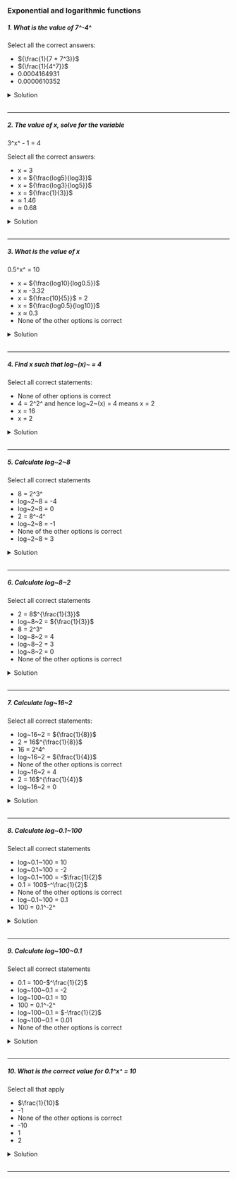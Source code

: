 ### Exponential and logarithmic functions

##### 1. What is the value of 7^-4^

Select all the correct answers:

- ${\frac{1}{7 * 7^3}}$
- ${\frac{1}{4^7}}$
- 0.0004164931
- 0.0000610352

<details>
  <summary>Solution</summary>

  </br>

We want to evaluate:

\[
7^{-4}.
\]

1. **Rewrite \(7^{-4}\) using exponents:**
   By definition of negative exponents,
   \[
   7^{-4} = \frac{1}{7^4}.
   \]

2. **Check each option given:**

   - \(\displaystyle \frac{1}{7 \times 7^3}\)
     Since \(7^4 = 7 \times 7^3,\) it follows that
     \[
     \frac{1}{7 \times 7^3} = \frac{1}{7^4}.
     \]
     This **is** a correct representation of \(7^{-4}\).

   - \(\displaystyle \frac{1}{4^7}\)
     This would be \(\frac{1}{4^7} = \frac{1}{16384}\), which does **not** equal \(\tfrac{1}{2401}\). So this is **not** correct.

   - \(0.0004164931\)
     Numerically,
     \[
     \frac{1}{2401} \approx 0.0004164931 \quad(\text{to 10 decimal places}),
     \]
     which matches \(7^{-4}\). So this **is** a correct approximation.

   - \(0.0000610352\)
     This is approximately \(\tfrac{1}{16384}\), not \(\tfrac{1}{2401}\). So it is **not** correct.

---

Final Answer

The correct representations/values for \(7^{-4}\) among the options given are:

1. \(\displaystyle \frac{1}{7 \times 7^3}\) (exact form)
2. \(0.0004164931\) (approximate decimal form)

</details>

</br>

---

##### 2. The value of x, solve for the variable

3^x^ - 1 = 4

Select all the correct answers:

- x = 3
- x = ${\frac{log5}{log3}}$
- x = ${\frac{log3}{log5}}$
- x = ${\frac{1}{3}}$
- ≈ 1.46
- ≈ 0.68

<details>
  <summary>Solution</summary>

  </br>

We have the equation:

\[
3^x - 1 = 4.
\]

---

Step 1: Isolate the exponential term

\[
3^x = 4 + 1 = 5.
\]

---

Step 2: Solve for \(x\)

Rewrite in logarithmic form:

\[
x = \log_3(5).
\]

Using the change of base formula, this is equivalent to:

\[
x = \frac{\log(5)}{\log(3)},
\]

where \(\log\) can be \(\ln\) (natural log) or \(\log\_{10}\) (common log); the base doesn’t matter as long as it’s consistent.

---

Step 3: Approximate the value

Numerically:

\[
x \approx \frac{1.6094}{1.0986} \approx 1.4649 \approx 1.46.
\]

---

Step 4: Match with the given options

1. **\(x = 3\):**
   Substituting \(x=3\) would give \(3^3 - 1 = 27 - 1 = 26 \neq 4.\) Not correct.

2. **\(x = \tfrac{\log(5)}{\log(3)}\):**
   This is exactly the solution we found. **Correct.**

3. **\(x = \tfrac{\log(3)}{\log(5)}\):**
   This would be \(\log_5(3)\), which solves \(5^x=3\), not \(3^x=5.\) Not correct.

4. **\(x = \tfrac{1}{3}\):**
   Then \(3^{1/3} - 1 \approx 1.442 - 1 = 0.442 \neq 4.\) Not correct.

5. **\(x \approx 1.46\):**
   This matches our approximate calculation. **Correct.**

6. **\(x \approx 0.68\):**
   Not correct for \(3^x=5.\)

---

Final Answer

All correct solutions/values to the equation \(3^x - 1 = 4\) among the given options are:

1. \( \displaystyle x = \frac{\log(5)}{\log(3)}\)
2. \( x \approx 1.46.\)

</details>

</br>

---

##### 3. What is the value of x

0.5^x^ = 10

- x = ${\frac{log10}{log0.5}}$
- x ≈ -3.32
- x = ${\frac{10}{5}}$ = 2
- x = ${\frac{log0.5}{log10}}$
- x ≈ 0.3
- None of the other options is correct

<details>
  <summary>Solution</summary>

  </br>

We need to solve the equation:

\[
(0.5)^x = 10.
\]

---

1. Rewrite \(0.5\) in exponential form

Recall that \(0.5 = \tfrac{1}{2} = 2^{-1}\). So we have:

\[
(0.5)^x = (2^{-1})^x = 2^{-x}.
\]

Hence, the equation becomes:

\[
2^{-x} = 10.
\]

---

2. Solve using logarithms

Take the logarithm (let’s use \(\log\) base 10 for convenience) of both sides:

\[
\log\bigl(2^{-x}\bigr) = \log(10).
\]

Use the property \(\log(a^b) = b \,\log(a)\):

\[
-\,x \,\log(2) = \log(10).
\]

Thus,

\[
x = -\frac{\log(10)}{\log(2)}.
\]

But we also can write this in terms of \(0.5\), since \( \log(0.5) = \log\bigl(2^{-1}\bigr) = -\log(2)\). Hence,

\[
x = \frac{\log(10)}{\log(0.5)}.
\]

Given that \(\log*{10}(10) = 1\) and \(\log*{10}(0.5) \approx -0.3010\), numerically:

\[
x \approx \frac{1}{-0.3010} \approx -3.3219 \ (\text{rounded to } -3.32).
\]

---

3. Match with the provided options

- **\(x = \tfrac{\log(10)}{\log(0.5)}\)**
  This exactly matches our derived expression and is correct.

- **\(x \approx -3.32\)**
  This is the correct approximate decimal value.

- **\(x = \tfrac{10}{5} = 2\)**
  Not correct. Substituting \(x = 2\) yields \((0.5)^2 = 0.25 \neq 10\).

- **\(x = \tfrac{\log(0.5)}{\log(10)}\)**
  This would invert our correct fraction, which would solve \( (0.5)^{\frac{\log(0.5)}{\log(10)}} = 10\), but that’s not the same equation. Not correct.

- **\(x \approx 0.3\)**
  Substituting \(x = 0.3\) gives \((0.5)^{0.3} \approx 0.81\), definitely not 10. Not correct.

- **None of the other options is correct**
  We have already found correct matches above, so this is not the choice.

---

4. Final Answer

The correct solutions from the list are:

\[
x = \frac{\log(10)}{\log(0.5)}
\quad\text{and}\quad
x \approx -3.32.
\]

</details>

</br>

---

##### 4. Find x such that log~(x)~ = 4

Select all correct statements:

- None of other options is correct
- 4 = 2^2^ and hence log~2~(x) = 4 means x = 2
- x = 16
- x = 2

<details>
  <summary>Solution</summary>

  </br>

First, let's restate the problem clearly:

> **Problem**: Find the value of \(x\) that satisfies
> \[
> \log(x) = 4.
> \]
> Then, determine which of the given statements are correct.

The difficulty here is that the base of the logarithm \(\log(\cdot)\) is **not explicitly stated**. By convention in many contexts (particularly in high-school level algebra courses in certain regions), \(\log(x)\) often means \(\log*{10}(x)\). In higher mathematics or certain contexts, \(\log(x)\) might mean \(\ln(x)\) (log base \(e\)). Meanwhile, some textbooks or problems might use \(\log\) to mean \(\log*{2}\). Without a clear base, we have an ambiguity.

---

1. If \(\log\) means \(\log\_{10}\)

- The equation \(\log\_{10}(x) = 4\) means \(x = 10^4 = 10000\).
- Checking the provided options:

  1. None of the other options is correct
  2. \(4 = 2^2\) and hence \(\log\_{2}(x) = 4\) means \(x=2\)
  3. \(x = 16\)
  4. \(x = 2\)

  None of these is \(x = 10000\). Therefore, if the base is \(10\), the correct solution \(x=10000\) does **not** appear in the list. In that scenario, the only truthful statement would be

  > **"None of the other options is correct."**

---

2. If \(\log\) means \(\log\_{2}\)

- The equation \(\log\_{2}(x) = 4\) means \(x = 2^4 = 16\).
- Checking the same options with this interpretation:

  1. None of the other options is correct
  2. \(4 = 2^2\) and hence \(\log*{2}(x) = 4\) means \(x=2\) (This is **incorrect** reasoning; if \(\log*{2}(x)=4\), then \(x=16\), not 2.)
  3. \(x = 16\) (This is **correct** for \(\log\_{2}(x)=4\).)
  4. \(x = 2\) (Incorrect for \(\log\_{2}(x)=4\).)

  In this scenario, the correct statement is \(x = 16\), so statement #3 is true and statement #1 ("None of the other options is correct") would be false—because one of the other statements (\#3) _is_ correct.

---

3. Which Interpretation Is Most Likely?

- If a problem simply writes \(\log(x)\) without a base, the most common “default” in many high-school or standard algebra texts is \(\log\_{10}\). In that case, \(x = 10^4 = 10000\), and it matches **none** of the provided numerical options, so “None of the other options” would be correct.
- However, the presence of statements referring explicitly to \(\log\_{2}(x)\) and powers of 2 (like \(4 = 2^2\)) strongly suggests the problem _might_ be intending to use base 2.
- Indeed, the statement _"4 = 2^2 and hence \(\log\_{2}(x) = 4\) means \(x=2\)"_ is obviously a _wrong_ conclusion (it should yield \(x=16\)), which implies the question revolves around base 2 logs.

Given the nature of the options (mentioning \(2^2\) and so forth), it is very likely the problem intended:

\[
\log\_{2}(x) = 4.
\]

Hence the correct solution is

\[
x = 2^4 = 16.
\]

---

4. Analyzing Each Provided Statement

Let’s match each of the given statements with \(\log\_{2}(x) = 4\):

1. **None of the other options is correct**
   This would be true _only if_ there were no correct statements among the rest. But we will see that one of them is correct.

2. **\(4 = 2^2\) and hence \(\log\_{2}(x) = 4\) means \(x=2\)**

   - This is incorrect reasoning. If \(\log\_{2}(x)=4\), then \(x=2^4=16\), _not_ 2. So this statement is false.

3. **\(x=16\)**

   - This is exactly the correct solution for \(\log\_{2}(x)=4\). So this statement is **true** if the base is 2.

4. **\(x=2\)**
   - As discussed, that would mean \(\log\_{2}(2)=1\), not 4. So this is incorrect.

Therefore, assuming the base is 2 (which all the statements seem to hint at), **the correct statement is** \(x=16\). Choosing “None of the other options is correct” would be wrong, because there _is_ a correct option (\(x=16\)).

---

5. Conclusion

- If the base is understood to be 10, the solution is \(x=10^4=10000\), not in the list, so “None of the other options is correct” would be the right choice.
- If the base is understood to be 2, the solution is \(x=16\), which _is_ in the list, making \(x=16\) the correct statement.

Given that two statements explicitly mention \(\log\_{2}\) and powers of 2, the problem almost certainly wants you to interpret “\(\log\)” as base 2.

Thus, the best interpretation is:

\[
\log\_{2}(x) = 4
\quad\Longrightarrow\quad
x = 16.
\]

So the correct statement(s) from the list is/are:

- \(x = 16\).

All others are incorrect under the base-2 assumption.

</details>

</br>

---

##### 5. Calculate log~2~8

Select all correct statements

- 8 = 2^3^
- log~2~8 = -4
- log~2~8 = 0
- 2 = 8^-4^
- log~2~8 = -1
- None of the other options is correct
- log~2~8 = 3

<details>
  <summary>Solution</summary>

  </br>

Your evaluation is **correct**! The correct answers are:

✅ **8 = 2³** (True, because 8 can be rewritten as \( 2^3 \))
✅ **log₂(8) = 3** (True, by logarithm properties)

All other options are **incorrect**:

❌ **log₂(8) = -4** (False, the correct value is 3)
❌ **log₂(8) = 0** (False, because \( 2^0 = 1 \), not 8)
❌ **2 = 8⁻⁴** (False, because \( 8^{-4} = \frac{1}{8^4} \), which is very small, not 2)
❌ **log₂(8) = -1** (False, because \( 2^{-1} = \frac{1}{2} \), not 8)
❌ **None of the other options is correct** (False, because two options are correct)

### **Final Answer:**

✔ **8 = 2³**
✔ **log₂(8) = 3**

</details>

</br>

---

##### 6. Calculate log~8~2

Select all correct statements

- 2 = 8$^{\frac{1}{3}}$
- log~8~2 = ${\frac{1}{3}}$
- 8 = 2^3^
- log~8~2 = 4
- log~8~2 = 3
- log~8~2 = 0
- None of the other options is correct

<details>
  <summary>Solution</summary>

  </br>

We need to evaluate:

\[
\log_8(2)
\]

### **Step 1: Rewrite 8 in terms of base 2**

Since:

\[
8 = 2^3
\]

we can rewrite the logarithm using the change of base property:

\[
\log*8(2) = \log*{2^3}(2).
\]

### **Step 2: Apply Logarithm Rule**

Using the logarithmic identity:

\[
\log\_{a^b}(c) = \frac{\log_a(c)}{b},
\]

we set \( a = 2 \), \( b = 3 \), and \( c = 2 \):

\[
\log\_{8}(2) = \frac{\log_2(2)}{3}.
\]

Since \( \log_2(2) = 1 \), we get:

\[
\log_8(2) = \frac{1}{3}.
\]

---

### **Step 3: Check the Given Statements**

✅ **\(2 = 8^{\frac{1}{3}}\)**

- True, because \( 8^{\frac{1}{3}} = (2^3)^{\frac{1}{3}} = 2 \).

✅ **\(\log_8(2) = \frac{1}{3}\)**

- True, as we calculated.

❌ **\(8 = 2^3\)**

- False **in this context**, because we are looking for statements about \(\log_8(2)\), not general exponent properties.

❌ **\(\log_8(2) = 4\)**

- False, as the correct answer is \( \frac{1}{3} \), not 4.

❌ **\(\log_8(2) = 3\)**

- False, as we calculated \( \frac{1}{3} \), not 3.

❌ **\(\log_8(2) = 0\)**

- False, because \( \log_a(b) = 0 \) only when \( b = 1 \), which is not the case.

❌ **"None of the other options is correct"**

- False, because two correct statements were found.

---

**Final Answer**

The **correct** statements are:

✔ **\(2 = 8^{\frac{1}{3}}\)**
✔ **\(\log_8(2) = \frac{1}{3}\)**

</details>

</br>

---

##### 7. Calculate log~16~2

Select all correct statements:

- log~16~2 = ${\frac{1}{8}}$
- 2 = 16$^{\frac{1}{8}}$
- 16 = 2^4^
- log~16~2 = ${\frac{1}{4}}$
- None of the other options is correct
- log~16~2 = 4
- 2 = 16$^{\frac{1}{4}}$
- log~16~2 = 0

<details>
  <summary>Solution</summary>

  </br>

We need to evaluate:

$\log_{16}(2) = \frac{1}{4}$

---

**Step 1: Express 16 in Terms of Base 2**

We know that:

\[
16 = 2^4.
\]

Thus, we rewrite the logarithm:

\[
\log*{16}(2) = \log*{2^4}(2).
\]

---

**Step 2: Apply the Logarithm Property**

Using the logarithm identity:

\[
\log\_{a^b}(c) = \frac{\log_a(c)}{b},
\]

where \( a = 2 \), \( b = 4 \), and \( c = 2 \), we get:

\[
\log\_{16}(2) = \frac{\log_2(2)}{4}.
\]

Since \( \log_2(2) = 1 \), this simplifies to:

\[
\log\_{16}(2) = \frac{1}{4}.
\]

---

**Step 3: Check the Given Statements**

✅ **\(16 = 2^4\)**

- **True**, because \(16\) is indeed \(2^4\).

✅ **\(\log\_{16}(2) = \frac{1}{4}\)**

- **True**, as we just calculated.

✅ **\(2 = 16^{\frac{1}{4}}\)**

- **True**, because taking the fourth root of 16 gives \(2\):

  \[
  16^{\frac{1}{4}} = (2^4)^{\frac{1}{4}} = 2.
  \]

❌ **\(\log\_{16}(2) = \frac{1}{8}\)**

- **False**, as we found \(\frac{1}{4}\), not \(\frac{1}{8}\).

❌ **\(2 = 16^{\frac{1}{8}}\)**

- **False**, because \(16^{\frac{1}{8}}\) does not equal 2.

❌ **\(\log\_{16}(2) = 4\)**

- **False**, as the correct value is \( \frac{1}{4} \), not 4.

❌ **\(\log\_{16}(2) = 0\)**

- **False**, because \(\log_a(b) = 0\) only when \(b = 1\), which is not the case.

❌ **"None of the other options is correct"**

- **False**, because we found correct statements.

---

**Final Answer**

The **correct** statements are:

✔ **\(16 = 2^4\)**
✔ **$\log_{16}(2) = \frac{1}{4}$**
✔ **\(2 = 16^{\frac{1}{4}}\)**

</details>

</br>

---

##### 8. Calculate log~0.1~100

Select all correct statements

- log~0.1~100 = 10
- log~0.1~100 = -2
- log~0.1~100 = -$\frac{1}{2}$
- 0.1 = 100$-^\frac{1}{2}$
- None of the other options is correct
- log~0.1~100 = 0.1
- 100 = 0.1^-2^

<details>
  <summary>Solution</summary>

  </br>

We need to evaluate:

\[
\log\_{0.1}(100)
\]

**Step 1: Express \(0.1\) as a Power of 10**

We recognize that:

\[
0.1 = 10^{-1}.
\]

Thus, we can rewrite the logarithm using the change of base formula:

\[
\log*{0.1}(100) = \log*{10^{-1}}(100).
\]

**Step 2: Apply Logarithmic Identity**

Using the logarithmic identity:

\[
\log\_{a^b}(c) = \frac{\log_a(c)}{b},
\]

where \( a = 10 \), \( b = -1 \), and \( c = 100 \), we get:

\[
\log*{0.1}(100) = \frac{\log*{10}(100)}{-1}.
\]

Since \( \log\_{10}(100) = 2 \), we substitute:

\[
\log\_{0.1}(100) = \frac{2}{-1} = -2.
\]

---

**Step 3: Verify the Given Statements**

✅ **\(\log\_{0.1}(100) = -2\)**

- **Correct**, as we just calculated.

✅ **\(100 = 0.1^{-2}\)**

- **Correct**, since \( 0.1^{-2} = (10^{-1})^{-2} = 10^2 = 100 \).

❌ **\(\log\_{0.1}(100) = 10\)**

- **Incorrect**, because the correct value is \(-2\), not 10.

❌ **\(\log\_{0.1}(100) = -\frac{1}{2}\)**

- **Incorrect**, as the correct value is \(-2\), not \(-\frac{1}{2}\).

❌ **\(0.1 = 100^{-\frac{1}{2}}\)**

- **Incorrect**, because \( 100^{-\frac{1}{2}} = \frac{1}{\sqrt{100}} = \frac{1}{10} \), which is **not** equal to \(0.1\).

❌ **\(\log\_{0.1}(100) = 0.1\)**

- **Incorrect**, because the correct value is \(-2\).

❌ **"None of the other options is correct"**

- **Incorrect**, because two correct statements were found.

---

**Final Answer**

The **correct** statements are:

✔ **$\log_{100}0.1 = -2$**
✔ **\(100 = 0.1^{-2}\)**

</details>

</br>

---

##### 9. Calculate log~100~0.1

Select all correct statements

- 0.1 = 100-$^\frac{1}{2}$
- log~100~0.1 = -2
- log~100~0.1 = 10
- 100 = 0.1^-2^
- log~100~0.1 = $-\frac{1}{2}$
- log~100~0.1 = 0.01
- None of the other options is correct

<details>
  <summary>Solution</summary>

  </br>

We need to evaluate:

\[
\log\_{100} 0.1
\]

Step 1: Convert to Exponential Form
The logarithmic equation:

\[
\log\_{100} 0.1 = x
\]

is equivalent to:

\[
100^x = 0.1
\]

Step 2: Express 0.1 in Base 10
Since \( 100 = 10^2 \) and \( 0.1 = 10^{-1} \), we rewrite:

\[
(10^2)^x = 10^{-1}
\]

Step 3: Solve for \( x \)
Using exponent rules:

\[
10^{2x} = 10^{-1}
\]

Since the bases are the same, we equate the exponents:

\[
2x = -1
\]

\[
x = -\frac{1}{2}
\]

Thus,

\[
\log\_{100} 0.1 = -\frac{1}{2}
\]

---

Step 4: Verify the Answer Against Given Statements

- **"0.1 = 100^{-\frac{1}{2}}"**
  ✅ True, because \( 100^{-\frac{1}{2}} = (10^2)^{-\frac{1}{2}} = 10^{-1} = 0.1 \).

- **"\(\log\_{100} 0.1 = -2\)"**
  ❌ False, we found \(\log\_{100} 0.1 = -\frac{1}{2}\), not -2.

- **"\(\log\_{100} 0.1 = 10\)"**
  ❌ False, we found -\(\frac{1}{2}\), not 10.

- **"100 = 0.1^{-2}"**
  ✅ True, because \( 0.1^{-2} = (10^{-1})^{-2} = 10^2 = 100 \).

- **"\(\log\_{100} 0.1 = -\frac{1}{2}\)"**
  ✅ True, this is the correct answer.

- **"\(\log\_{100} 0.1 = 0.01\)"**
  ❌ False, we found -\(\frac{1}{2}\), not 0.01.

- **"None of the other options is correct"**
  ❌ False, since some options are correct.

**Final Answer:**
✅ **The correct statements are:**

- **0.1 = 100\(^{-\frac{1}{2}}\)**
- **100 = 0.1\(^{-2}\)**
- **\(\log\_{100} 0.1 = -\frac{1}{2}\)**

</details>

</br>

---

##### 10. What is the correct value for 0.1^x^ = 10

Select all that apply

- $\frac{1}{10}$
- -1
- None of the other options is correct
- -10
- 1
- 2

<details>
  <summary>Solution</summary>

  </br>

We need to solve for \( x \) in the equation:

\[
0.1^x = 10
\]

Step 1: Express \( 0.1 \) in Base 10
Since \( 0.1 = 10^{-1} \), we rewrite the equation:

\[
(10^{-1})^x = 10
\]

Step 2: Apply Exponent Rules
Using the power rule \( (a^m)^n = a^{m \cdot n} \):

\[
10^{-x} = 10^1
\]

Step 3: Solve for \( x \)
Since the bases are the same, we equate the exponents:

\[

- x = 1
  \]

\[
x = -1
\]

---

Step 4: Verify Given Options

- **\( \frac{1}{10} \)** ❌ Incorrect, since we found \( x = -1 \).
- **\( -1 \)** ✅ Correct, as we solved for \( x = -1 \).
- **"None of the other options is correct"** ❌ Incorrect, since \( x = -1 \) is correct.
- **\( -10 \)** ❌ Incorrect, as \( x = -1 \), not \( -10 \).
- **\( 1 \)** ❌ Incorrect, since \( 0.1^1 = 0.1 \neq 10 \).
- **\( 2 \)** ❌ Incorrect, since \( 0.1^2 = 0.01 \neq 10 \).

**Final Answer:**
✅ **The correct answer is:** **\( -1 \)**

</details>

</br>

---

